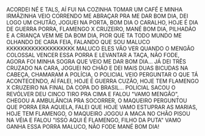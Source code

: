 ACORDEI NÉ E TALS, AÍ FUI NA COZINHA TOMAR UM CAFÉ E MINHA IRMÃZINHA VEIO CORRENDO ME ABRAÇAR PRA ME DAR BOM DIA, DEI LOGO UM CHUTÃO, JOGUEI NA PORTA, BOM DIA O CARALHO, HOJE É DIA DE GUERRA PORRA, FLAMENGO X CRUZEIRO, MANÉ BOM DIA, PILHADÃO E A CRIANÇA VEM ME DA BOM DIA, PIOR QUE TA TODO MUNDO ME OLHANDO DE CARA FEIA, FALANDO QUE SOU MALUCO KKKKKKKKKKKKKKKKKKK MALUCO ELES VÃO VER QUANDO O MENGÃO COLOSSAL VENCER ESSA PORRA E LEVANTAR A TAÇA, NÃO FODE, AGORA FOI MINHA SOGRA QUE VEIO ME DAR BOM DIA... JÁ DEI TRÊS CRUZADO NA CARA, JOGUEI NO CHÃO E DEI MAIS DUAS BICUDAS NA CABEÇA, CHAMARAM A POLÍCIA, O POLICIAL VEIO PERGUNTAR O QUE TÁ ACONTECENDO, AÍ FALEI, HOJE É GUERRA CUZÃO, HOJE TEM FLAMENGO X CRUZEIRO NA FINAL DA COPA DO BRASIL... POLICIAL SACOU O REVÓLVER DEU CINCO TIRO PRA CIMA E FALOU "VAMO MENGÃO", CHEGOU A AMBULÂNCIA PRA SOCORRER, O MAQUEIRO PERGUNTOU QUE PORRA ERA AQUELA, FALEI QUE HOJE VAMO ESTUPRAR AS MARIAS, HOJE TEM FLAMENGO, O MAQUEIRO JOGOU A MACA NO CHÃO PISOU NA VÉIA E FALOU "ISSO AQUI É FLAMENGO, FILHO DA PUTA" VAMO GANHA ESSA PORRA MALUCO, NÃO FODE MANÉ BOM DIA!